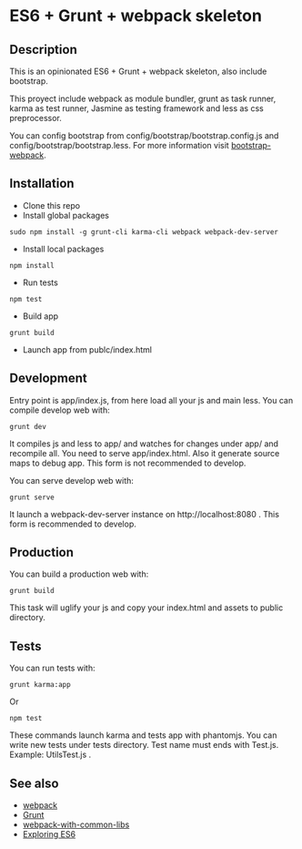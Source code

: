 # ES6 + Grunt + webpack skeleton

## Description
This is an opinionated ES6 + Grunt + webpack skeleton, also include bootstrap.

This proyect include webpack as module bundler, grunt as task runner, karma as test runner, Jasmine as testing framework and less as css preprocessor.

You can config bootstrap from config/bootstrap/bootstrap.config.js and config/bootstrap/bootstrap.less. For more information visit [bootstrap-webpack](https://github.com/bline/bootstrap-webpack).

## Installation
* Clone this repo
* Install global packages
```
sudo npm install -g grunt-cli karma-cli webpack webpack-dev-server
```
* Install local packages
```
npm install
```
* Run tests
```
npm test
```
* Build app
```
grunt build
```
* Launch app from publc/index.html

## Development
Entry point is app/index.js, from here load all your js and main less.
You can compile develop web with:
```
grunt dev
```
It compiles js and less to app/ and watches for changes under app/ and recompile all. You need to serve app/index.html.
Also it generate source maps to debug app.
This form is not recommended to develop.

You can serve develop web with:
```
grunt serve
```
It launch a webpack-dev-server instance on http://localhost:8080 .
This form is recommended to develop.

## Production
You can build a production web with:
```
grunt build
```
This task will uglify your js and copy your index.html and assets to public directory.

## Tests
You can run tests with:
```
grunt karma:app
```
Or
```
npm test
```
These commands launch karma and tests app with phantomjs.
You can write new tests under tests directory. Test name must ends with Test.js. Example: UtilsTest.js .

## See also
* [webpack](https://webpack.github.io/)
* [Grunt](http://gruntjs.com/)
* [webpack-with-common-libs](https://github.com/webpack/webpack-with-common-libs)
* [Exploring ES6 ](https://leanpub.com/exploring-es6/read)
